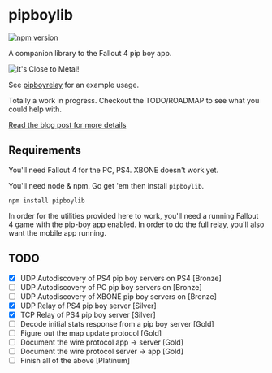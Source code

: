 # pipboylib

[![npm version](https://badge.fury.io/js/pipboylib.svg)](https://badge.fury.io/js/pipboylib)

A companion library to the Fallout 4 pip boy app.

![It's Close to Metal!](https://8d8dcdd952aa2708c2ff-519cda130c91226e76017ae910bdb276.ssl.cf1.rackcdn.com/close-to-metal-ba0f30d76e986ef9fa02e7fbb1c3a8a954b268777325adf87250e3f0cfc4ef17.png)

See [pipboyrelay](https://github.com/rgbkrk/pipboyrelay) for an example usage.

Totally a work in progress. Checkout the TODO/ROADMAP to see what you could help with.

[Read the blog post for more details](https://getcarina.com/blog/fallout-4-service-discovery-and-relay)

## Requirements

You'll need Fallout 4 for the PC, PS4. XBONE doesn't work yet.

You'll need node & npm. Go get 'em then install `pipboylib`.

```
npm install pipboylib
```

In order for the utilities provided here to work, you'll need a running Fallout 4 game with the pip-boy app enabled. In order to do the full relay, you'll also want the mobile app running.

## TODO

* [X] UDP Autodiscovery of PS4 pip boy servers on PS4 [Bronze]
* [ ] UDP Autodiscovery of PC pip boy servers on [Bronze]
* [ ] UDP Autodiscovery of XBONE pip boy servers on [Bronze]
* [X] UDP Relay of PS4 pip boy server [Silver]
* [X] TCP Relay of PS4 pip boy server [Silver]
* [ ] Decode initial stats response from a pip boy server [Gold]
* [ ] Figure out the map update protocol [Gold]
* [ ] Document the wire protocol app -> server [Gold]
* [ ] Document the wire protocol server -> app [Gold]
* [ ] Finish all of the above [Platinum]
